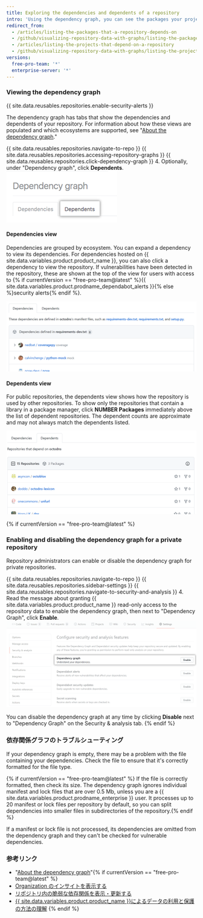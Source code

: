 ```yaml
---
title: Exploring the dependencies and dependents of a repository
intro: 'Using the dependency graph, you can see the packages your project depends on and the repositories that depend on it. In addition, you can see any vulnerabilities detected in its dependencies.'
redirect_from:
  - /articles/listing-the-packages-that-a-repository-depends-on
  - /github/visualizing-repository-data-with-graphs/listing-the-packages-that-a-repository-depends-on
  - /articles/listing-the-projects-that-depend-on-a-repository
  - /github/visualizing-repository-data-with-graphs/listing-the-projects-that-depend-on-a-repository
versions:
  free-pro-team: '*'
  enterprise-server: '*'
---
```


### Viewing the dependency graph

{{ site.data.reusables.repositories.enable-security-alerts }}

The dependency graph has tabs that show the dependencies and dependents of your repository. For information about how these views are populated and which ecosystems are supported, see "[About the dependency graph](about-the-dependency-graph)."

{{ site.data.reusables.repositories.navigate-to-repo }}
{{ site.data.reusables.repositories.accessing-repository-graphs }}
{{ site.data.reusables.repositories.click-dependency-graph }}
4. Optionally, under "Dependency graph", click **Dependents**. ![依存関係グラフ ページの [Dependents] タブ](/assets/images/help/graphs/dependency-graph-dependents-tab.png)

#### Dependencies view

Dependencies are grouped by ecosystem. You can expand a dependency to view its dependencies. For dependencies hosted on {{ site.data.variables.product.product_name }}, you can also click a dependency to view the repository. If vulnerabilities have been detected in the repository, these are shown at the top of the view for users with access to {% if currentVersion == "free-pro-team@latest" %}{{ site.data.variables.product.prodname_dependabot_alerts }}{% else %}security alerts{% endif %}.

![依存関係グラフ](/assets/images/help/graphs/dependencies_graph.png)

#### Dependents view

For public repositories, the dependents view shows how the repository is used by other repositories. To show only the repositories that contain a library in a package manager, click **NUMBER Packages** immediately above the list of dependent repositories. The dependent counts are approximate and may not always match the dependents listed.

![依存グラフ](/assets/images/help/graphs/dependents_graph.png)

{% if currentVersion == "free-pro-team@latest" %}
### Enabling and disabling the dependency graph for a private repository

Repository administrators can enable or disable the dependency graph for private repositories.

{{ site.data.reusables.repositories.navigate-to-repo }}
{{ site.data.reusables.repositories.sidebar-settings }}
{{ site.data.reusables.repositories.navigate-to-security-and-analysis }}
4. Read the message about granting {{ site.data.variables.product.product_name }} read-only access to the repository data to enable the dependency graph, then next to "Dependency Graph", click **Enable**. !["Enable" button for the dependency graph](/assets/images/help/repository/dependency-graph-enable-button.png)

You can disable the dependency graph at any time by clicking **Disable** next to "Dependency Graph" on the Security & analysis tab.
{% endif %}

### 依存関係グラフのトラブルシューティング

If your dependency graph is empty, there may be a problem with the file containing your dependencies. Check the file to ensure that it's correctly formatted for the file type.

{% if currentVersion == "free-pro-team@latest" %}
If the file is correctly formatted, then check its size. The dependency graph ignores individual manifest and lock files that are over 0.5 Mb, unless you are a {{ site.data.variables.product.prodname_enterprise }} user. It processes up to 20 manifest or lock files per repository by default, so you can split dependencies into smaller files in subdirectories of the repository.{% endif %}

If a manifest or lock file is not processed, its dependencies are omitted from the dependency graph and they can't be checked for vulnerable dependencies.

### 参考リンク

- "[About the dependency graph](about-the-dependency-graph)"{% if currentVersion == "free-pro-team@latest" %}
- [Organization のインサイトを表示する](/github/setting-up-and-managing-organizations-and-teams/viewing-insights-for-your-organization)
- [リポジトリ内の脆弱な依存関係を表示・更新する](/github/managing-security-vulnerabilities/viewing-and-updating-vulnerable-dependencies-in-your-repository)
- [{{ site.data.variables.product.product_name }}によるデータの利用と保護の方法の理解](/github/understanding-how-github-uses-and-protects-your-data)
{% endif %}
